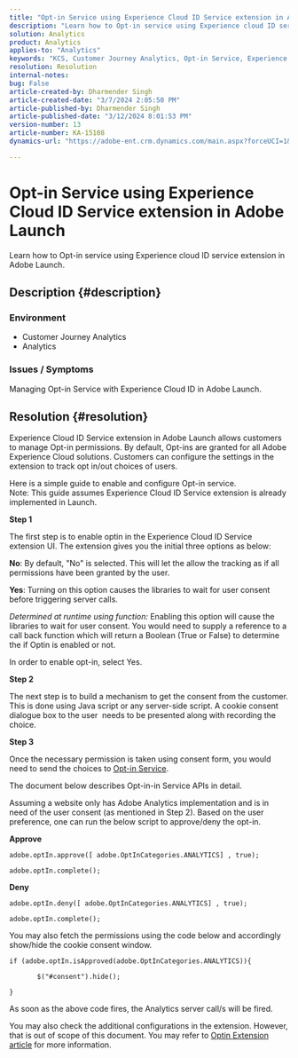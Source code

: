 ```yaml
---
title: "Opt-in Service using Experience Cloud ID Service extension in Adobe Launch"
description: "Learn how to Opt-in service using Experience cloud ID service extension in Adobe Launch."
solution: Analytics
product: Analytics
applies-to: "Analytics"
keywords: "KCS, Customer Journey Analytics, Opt-in Service, Experience Cloud ID Service extension, Adobe Launch, Adobe Analytics"
resolution: Resolution
internal-notes: 
bug: False
article-created-by: Dharmender Singh
article-created-date: "3/7/2024 2:05:50 PM"
article-published-by: Dharmender Singh
article-published-date: "3/12/2024 8:01:53 PM"
version-number: 13
article-number: KA-15108
dynamics-url: "https://adobe-ent.crm.dynamics.com/main.aspx?forceUCI=1&pagetype=entityrecord&etn=knowledgearticle&id=9324ddc9-8bdc-ee11-904d-6045bd006d92"

---
```

# Opt-in Service using Experience Cloud ID Service extension in Adobe Launch


Learn how to Opt-in service using Experience cloud ID service extension in Adobe Launch.

## Description {#description}


### Environment

- Customer Journey Analytics
- Analytics




### Issues / Symptoms

Managing Opt-in Service with Experience Cloud ID in Adobe Launch.


## Resolution {#resolution}


Experience Cloud ID Service extension in Adobe Launch allows customers to manage Opt-in permissions. By default, Opt-ins are granted for all Adobe Experience Cloud solutions. Customers can configure the settings in the extension to track opt in/out choices of users.

Here is a simple guide to enable and configure Opt-in service.
<br>Note: This guide assumes Experience Cloud ID Service extension is already implemented in Launch.<br>


<b>Step 1</b>

The first step is to enable optin in the Experience Cloud ID Service extension UI. The extension gives you the initial three options as below:

<b>No</b>: By default, "No" is selected. This will let the allow the tracking as if all permissions have been granted by the user.

<b>Yes</b>: Turning on this option causes the libraries to wait for user consent before triggering server calls.

*Determined at runtime using function:* Enabling this option will cause the libraries to wait for user consent. You would need to supply a reference to a call back function which will return a Boolean (True or False) to determine the if Optin is enabled or not.

In order to enable opt-in, select Yes.



<b>Step 2</b>

The next step is to build a mechanism to get the consent from the customer. This is done using Java script or any server-side script. A cookie consent dialogue box to the user  needs to be presented along with recording the choice.



<b>Step 3</b>

Once the necessary permission is taken using consent form, you would need to send the choices to [Opt-in Service](https://experienceleague.adobe.com/docs/id-service/using/implementation/opt-in-service/launch.html).

The document below describes Opt-in-in Service APIs in detail.

Assuming a website only has Adobe Analytics implementation and is in need of the user consent (as mentioned in Step 2). Based on the user preference, one can run the below script to approve/deny the opt-in.

<b>Approve</b>


```
adobe.optIn.approve([ adobe.OptInCategories.ANALYTICS] , true);

adobe.optIn.complete();
```




<b>Deny</b>


```
adobe.optIn.deny([ adobe.OptInCategories.ANALYTICS] , true);

adobe.optIn.complete();
```




You may also fetch the permissions using the code below and accordingly show/hide the cookie consent window.


```
if (adobe.optIn.isApproved(adobe.OptInCategories.ANALYTICS)){

       $("#consent").hide();

}
```




As soon as the above code fires, the Analytics server call/s will be fired.

You may also check the additional configurations in the extension. However, that is out of scope of this document. You may refer to [Optin Extension article](https://experienceleague.adobe.com/docs/id-service/using/implementation/opt-in-service/launch.html) for more information.
